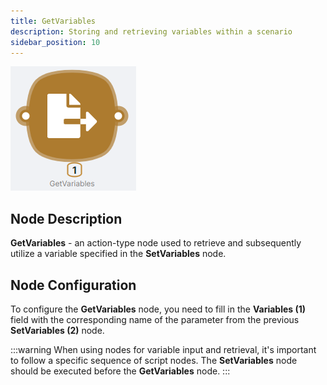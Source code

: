 ```yaml
---
title: GetVariables
description: Storing and retrieving variables within a scenario
sidebar_position: 10
---
```


![Untitled](./getvariables/untitled.png)

## **Node Description**

**GetVariables** - an action-type node used to retrieve and subsequently utilize a variable specified in the **SetVariables** node.

## **Node Configuration**

To configure the **GetVariables** node, you need to fill in the **Variables (1)** field with the corresponding name of the parameter from the previous **SetVariables (2)** node.

:::warning
When using nodes for variable input and retrieval, it's important to follow a specific sequence of script nodes. The **SetVariables** node should be executed before the **GetVariables** node.
:::

